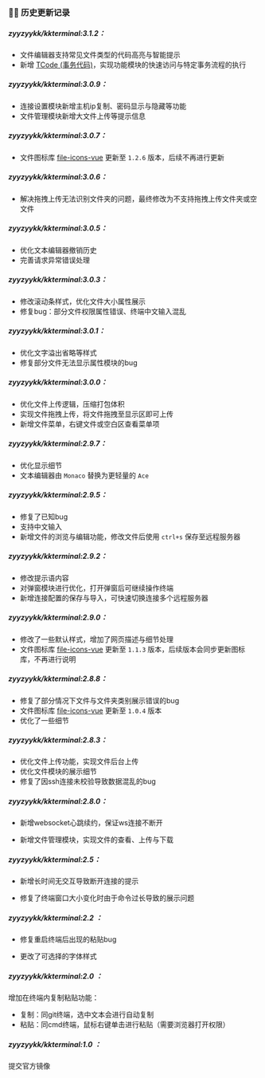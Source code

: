 ### 👨‍💻 历史更新记录

##### zyyzyykk/kkterminal:3.1.2：

- 文件编辑器支持常见文件类型的代码高亮与智能提示
- 新增 [TCode (事务代码)](./TCODE.md)，实现功能模块的快速访问与特定事务流程的执行

##### zyyzyykk/kkterminal:3.0.9：

- 连接设置模块新增主机ip复制、密码显示与隐藏等功能
- 文件管理模块新增大文件上传等提示信息

##### zyyzyykk/kkterminal:3.0.7：

- 文件图标库 [file-icons-vue](https://github.com/zyyzyykk/file-icons-vue) 更新至 `1.2.6` 版本，后续不再进行更新

##### zyyzyykk/kkterminal:3.0.6：

- 解决拖拽上传无法识别文件夹的问题，最终修改为不支持拖拽上传文件夹或空文件

##### zyyzyykk/kkterminal:3.0.5：

- 优化文本编辑器撤销历史
- 完善请求异常错误处理

##### zyyzyykk/kkterminal:3.0.3：

- 修改滚动条样式，优化文件大小属性展示
- 修复bug：部分文件权限属性错误、终端中文输入混乱

##### zyyzyykk/kkterminal:3.0.1：

- 优化文字溢出省略等样式
- 修复部分文件无法显示属性模块的bug

##### zyyzyykk/kkterminal:3.0.0：

- 优化文件上传逻辑，压缩打包体积
- 实现文件拖拽上传，将文件拖拽至显示区即可上传
- 新增文件菜单，右键文件或空白区查看菜单项

##### zyyzyykk/kkterminal:2.9.7：

- 优化显示细节
- 文本编辑器由 `Monaco` 替换为更轻量的 `Ace`

##### zyyzyykk/kkterminal:2.9.5：

- 修复了已知bug
- 支持中文输入
- 新增文件的浏览与编辑功能，修改文件后使用 `ctrl+s` 保存至远程服务器

##### zyyzyykk/kkterminal:2.9.2：

- 修改提示语内容
- 对弹窗模块进行优化，打开弹窗后可继续操作终端
- 新增连接配置的保存与导入，可快速切换连接多个远程服务器

##### zyyzyykk/kkterminal:2.9.0：

- 修改了一些默认样式，增加了网页描述与细节处理
- 文件图标库 [file-icons-vue](https://github.com/zyyzyykk/file-icons-vue) 更新至 `1.1.3` 版本，后续版本会同步更新图标库，不再进行说明

##### zyyzyykk/kkterminal:2.8.8：

- 修复了部分情况下文件与文件夹类别展示错误的bug
- 文件图标库 [file-icons-vue](https://github.com/zyyzyykk/file-icons-vue) 更新至 `1.0.4` 版本
- 优化了一些细节

##### zyyzyykk/kkterminal:2.8.3：

- 优化文件上传功能，实现文件后台上传
- 优化文件模块的展示细节
- 修复了因ssh连接未校验导致数据混乱的bug

##### zyyzyykk/kkterminal:2.8.0：

- 新增websocket心跳续约，保证ws连接不断开

- 新增文件管理模块，实现文件的查看、上传与下载

##### zyyzyykk/kkterminal:2.5：

- 新增长时间无交互导致断开连接的提示

- 修复了终端窗口大小变化时由于命令过长导致的展示问题

##### zyyzyykk/kkterminal:2.2 ：

- 修复重启终端后出现的粘贴bug

- 更改了可选择的字体样式

##### zyyzyykk/kkterminal:2.0 ：

增加在终端内复制粘贴功能：

- 复制：同git终端，选中文本会进行自动复制
- 粘贴：同cmd终端，鼠标右键单击进行粘贴（需要浏览器打开权限）

##### zyyzyykk/kkterminal:1.0 ：

提交官方镜像